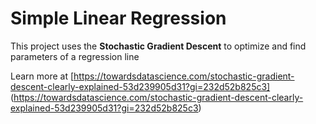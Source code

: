# Simple Linear Regression

This project uses the **Stochastic Gradient Descent** to optimize and find parameters of a regression line

Learn more at [https://towardsdatascience.com/stochastic-gradient-descent-clearly-explained-53d239905d31?gi=232d52b825c3] (https://towardsdatascience.com/stochastic-gradient-descent-clearly-explained-53d239905d31?gi=232d52b825c3)
